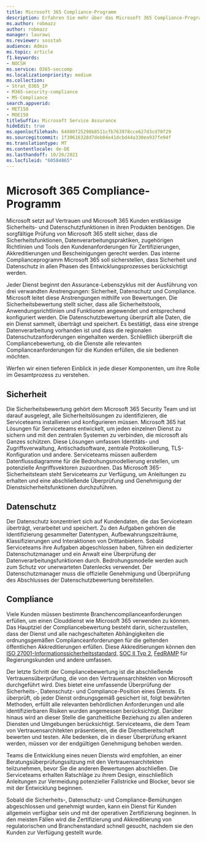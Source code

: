```yaml
---
title: Microsoft 365 Compliance-Programm
description: Erfahren Sie mehr über das Microsoft 365 Compliance-Programm
ms.author: robmazz
author: robmazz
manager: laurawi
ms.reviewer: sosstah
audience: Admin
ms.topic: article
f1.keywords:
- NOCSH
ms.service: O365-seccomp
ms.localizationpriority: medium
ms.collection:
- Strat_O365_IP
- M365-security-compliance
- MS-Compliance
search.appverid:
- MET150
- MOE150
titleSuffix: Microsoft Service Assurance
hideEdit: true
ms.openlocfilehash: 64080f25290b8511cfb763978cce627d3cd70f29
ms.sourcegitcommit: 1f30616328d7deb04e41dcbd44a330ea937fe94f
ms.translationtype: MT
ms.contentlocale: de-DE
ms.lasthandoff: 10/26/2021
ms.locfileid: "60584865"
---
```

# <a name="microsoft-365-compliance-program"></a>Microsoft 365 Compliance-Programm

Microsoft setzt auf Vertrauen und Microsoft 365 Kunden erstklassige Sicherheits- und Datenschutzfunktionen in ihren Produkten benötigen. Die sorgfältige Prüfung von Microsoft 365 stellt sicher, dass die Sicherheitsfunktionen, Datenverarbeitungspraktiken, zugehörigen Richtlinien und Tools den Kundenanforderungen für Zertifizierungen, Akkreditierungen und Bescheinigungen gerecht werden. Das interne Complianceprogramm Microsoft 365 soll sicherstellen, dass Sicherheit und Datenschutz in allen Phasen des Entwicklungsprozesses berücksichtigt werden.

Jeder Dienst beginnt den Assurance-Lebenszyklus mit der Ausführung von drei verwandten Anstrengungen: Sicherheit, Datenschutz und Compliance. Microsoft leitet diese Anstrengungen mithilfe von Bewertungen. Die Sicherheitsbewertung stellt sicher, dass alle Sicherheitstools, Anwendungsrichtlinien und Funktionen angewendet und entsprechend konfiguriert werden. Die Datenschutzbewertung überprüft alle Daten, die ein Dienst sammelt, überträgt und speichert. Es bestätigt, dass eine strenge Datenverarbeitung vorhanden ist und dass die regionalen Datenschutzanforderungen eingehalten werden. Schließlich überprüft die Compliancebewertung, ob die Dienste alle relevanten Complianceanforderungen für die Kunden erfüllen, die sie bedienen möchten.

Werfen wir einen tieferen Einblick in jede dieser Komponenten, um ihre Rolle im Gesamtprozess zu verstehen.

## <a name="security"></a>Sicherheit

Die Sicherheitsbewertung gehört dem Microsoft 365 Security Team und ist darauf ausgelegt, alle Sicherheitslösungen zu identifizieren, die Serviceteams installieren und konfigurieren müssen. Microsoft 365 hat Lösungen für Serviceteams entwickelt, um jeden einzelnen Dienst zu sichern und mit den zentralen Systemen zu verbinden, die microsoft als Ganzes schützen. Diese Lösungen umfassen Identitäts- und Zugriffsverwaltung, Antischadsoftware, zentrale Protokollierung, TLS-Konfiguration und andere. Serviceteams müssen außerdem Datenflussdiagramme für die Bedrohungsmodellierung erstellen, um potenzielle Angriffsvektoren zuzuordnen. Das Microsoft 365-Sicherheitsteam steht Serviceteams zur Verfügung, um Anleitungen zu erhalten und eine abschließende Überprüfung und Genehmigung der Dienstsicherheitsfunktionen durchzuführen.

## <a name="privacy"></a>Datenschutz

Der Datenschutz konzentriert sich auf Kundendaten, die das Serviceteam überträgt, verarbeitet und speichert. Zu den Aufgaben gehören die Identifizierung gesammelter Datentypen, Aufbewahrungszeiträume, Klassifizierungen und Interaktionen von Drittanbietern. Sobald Serviceteams ihre Aufgaben abgeschlossen haben, führen ein dedizierter Datenschutzmanager und ein Anwalt eine Überprüfung der Datenverarbeitungsfunktionen durch. Bedrohungsmodelle werden auch zum Schutz vor unerwarteten Datenlecks verwendet. Der Datenschutzmanager muss die offizielle Genehmigung und Überprüfung des Abschlusses der Datenschutzbewertung bereitstellen.

## <a name="compliance"></a>Compliance

Viele Kunden müssen bestimmte Branchencomplianceanforderungen erfüllen, um einen Clouddienst wie Microsoft 365 verwenden zu können. Das Hauptziel der Compliancebewertung besteht darin, sicherzustellen, dass der Dienst und alle nachgeschalteten Abhängigkeiten die ordnungsgemäßen Complianceanforderungen für die geltenden öffentlichen Akkreditierungen erfüllen. Diese Akkreditierungen können den [ISO 27001-Informationssicherheitsstandard,](/compliance/regulatory/offering-iso-27001) [SOC II Typ 2,](/compliance/regulatory/offering-soc-2) [FedRAMP](/compliance/regulatory/offering-FedRAMP) für Regierungskunden und andere umfassen.

Der letzte Schritt der Compliancebewertung ist die abschließende Vertrauensüberprüfung, die von den Vertrauensarchitekten von Microsoft durchgeführt wird. Dies bietet eine umfassende Überprüfung der Sicherheits-, Datenschutz- und Compliance-Position eines Diensts. Es überprüft, ob jeder Dienst ordnungsgemäß gesichert ist, folgt bewährten Methoden, erfüllt alle relevanten behördlichen Anforderungen und alle identifizierbaren Risiken wurden angemessen berücksichtigt. Darüber hinaus wird an dieser Stelle die ganzheitliche Beziehung zu allen anderen Diensten und Umgebungen berücksichtigt. Serviceteams, die dem Team von Vertrauensarchitekten präsentieren, die die Dienstbereitschaft bewerten und testen. Alle bedenken, die in dieser Überprüfung erkannt werden, müssen vor der endgültigen Genehmigung behoben werden.

Teams die Entwicklung eines neuen Diensts wird empfohlen, an einer Beratungsüberprüfungssitzung mit den Vertrauensarchitekten teilzunehmen, bevor Sie die anderen Bewertungen abschließen. Die Serviceteams erhalten Ratschläge zu ihrem Design, einschließlich Anleitungen zur Vermeidung potenzieller Fallstricke und Blocker, bevor sie mit der Entwicklung beginnen.

Sobald die Sicherheits-, Datenschutz- und Compliance-Bemühungen abgeschlossen und genehmigt wurden, kann ein Dienst für Kunden allgemein verfügbar sein und mit der operativen Zertifizierung beginnen. In den meisten Fällen wird die Zertifizierung und Akkreditierung von regulatorischen und Branchenstandard schnell gesucht, nachdem sie den Kunden zur Verfügung gestellt wurde.
